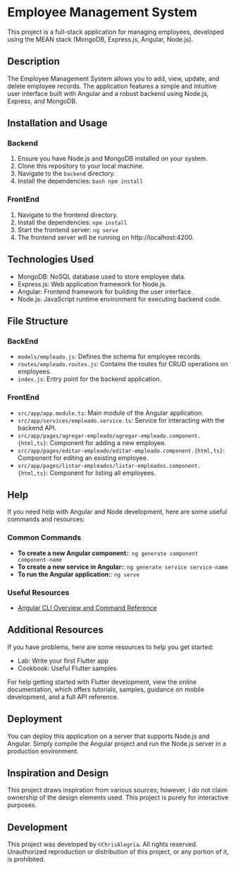 # Employee Management System

This project is a full-stack application for managing employees, developed using the MEAN stack (MongoDB, Express.js, Angular, Node.js).

## Description
The Employee Management System allows you to add, view, update, and delete employee records. The application features a simple and intuitive user interface built with Angular and a robust backend using Node.js, Express, and MongoDB.

## Installation and Usage

### Backend
1. Ensure you have Node.js and MongoDB installed on your system.
2. Clone this repository to your local machine.
3. Navigate to the `backend` directory.
4. Install the dependencies:  `bash npm install`

### FrontEnd
1. Navigate to the frontend directory.
2. Install the dependencies: `npm install`
3. Start the frontend server: `ng serve`
4. The frontend server will be running on http://localhost:4200.

## Technologies Used

- MongoDB: NoSQL database used to store employee data.
- Express.js: Web application framework for Node.js.
- Angular: Frontend framework for building the user interface.
- Node.js: JavaScript runtime environment for executing backend code.

## File Structure

### BackEnd
- `models/empleado.js`: Defines the schema for employee records.
- `routes/empleado.routes.js`: Contains the routes for CRUD operations on employees.
- `index.js`: Entry point for the backend application.

### FrontEnd
- `src/app/app.module.ts`: Main module of the Angular application.
- `src/app/services/empleado.service.ts`: Service for interacting with the backend API.
- `src/app/pages/agregar-empleado/agregar-empleado.component.{html,ts}`: Component for adding a new employee.
- `src/app/pages/editar-empleado/editar-empleado.component.{html,ts}`: Component for editing an existing employee.
- `src/app/pages/listar-empleados/listar-empleados.component.{html,ts}`: Component for listing all employees.

## Help

If you need help with Angular and Node development, here are some useful commands and resources:

### Common Commands

- **To create a new Angular component:**: `ng generate component component-name`
- **To create a new service in Angular:**: `ng generate service service-name`
- **To run the Angular application:**: `ng serve`

### Useful Resources

- [Angular CLI Overview and Command Reference](https://angular.io/cli)

## Additional Resources

If you have problems, here are some resources to help you get started:

- Lab: Write your first Flutter app
- Cookbook: Useful Flutter samples
  
For help getting started with Flutter development, view the online documentation, which offers tutorials, samples, guidance on mobile development, and a full API reference.

## Deployment

You can deploy this application on a server that supports Node.js and Angular. Simply compile the Angular project and run the Node.js server in a production environment.

## Inspiration and Design

This project draws inspiration from various sources; however, I do not claim ownership of the design elements used. This project is purely for interactive purposes.

## Development

This project was developed by `©ChrisAlegria`. All rights reserved. Unauthorized reproduction or distribution of this project, or any portion of it, is prohibited.
